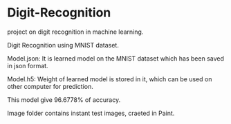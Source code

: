 # Digit-Recognition
project on digit recognition in machine learning.

Digit Recognition using MNIST dataset.

Model.json: It is learned model on the MNIST dataset which has been saved in json format.

Model.h5:  	Weight of learned model is stored in it, which can be used on other computer for prediction.

This model give 96.6778% of accuracy.

Image folder contains instant test images, craeted in Paint.

